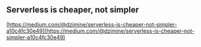 ## Serverless is cheaper, not simpler
  
  [https://medium.com/@dzimine/serverless-is-cheaper-not-simpler-a10c4fc30e49](https://medium.com/@dzimine/serverless-is-cheaper-not-simpler-a10c4fc30e49)
